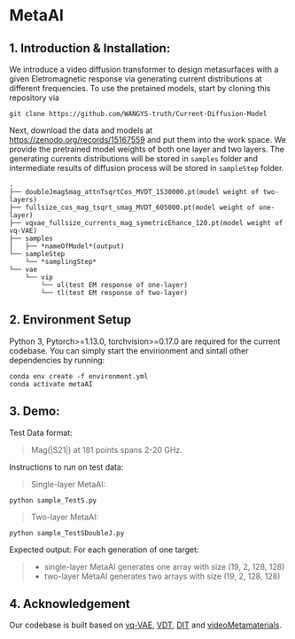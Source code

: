 # MetaAI

## 1. Introduction & Installation:
We introduce a video diffusion transformer to design metasurfaces with a given Eletromagnetic response via generating current distributions at different frequencies.
To use the pretained models, start by cloning this repository via
```
git clone https://github.com/WANGYS-truth/Current-Diffusion-Model
```
Next, download the data and models at https://zenodo.org/records/15167559 and put them into the work space. We provide the pretrained model weights of both one layer and two layers. The generating currents distributions will be stored in `samples` folder and intermediate results of diffusion process will be stored in `sampleStep` folder.
```
.
├── doubleJmagSmag_attnTsqrtCos_MVDT_1530000.pt(model weight of two-layers)
├── fullsize_cos_mag_tsqrt_smag_MVDT_605000.pt(model weight of one-layer)
├── vqvae_fullsize_currents_mag_symetricEhance_120.pt(model weight of vq-VAE)
├── samples
│   ├── *nameOfModel*(output)
└── sampleStep
    └── *samplingStep*
└── vae
    └── vip
        └── ol(test EM response of one-layer)
        └── tl(test EM response of two-layer)
```
## 2. Environment Setup
Python 3, Pytorch>=1.13.0, torchvision>=0.17.0 are required for the current codebase.
You can simply start the envirionment and sintall other dependencies by running:
```
conda env create -f environment.yml
conda activate metaAI
```

## 3. Demo:
Test Data format:
> Mag(|S21|) at 181 points spans 2-20 GHz.

Instructions to run on test data:
> Single-layer MetaAI:
```
python sample_TestS.py
```
> Two-layer MetaAI:
```
python sample_TestSDoubleJ.py
```

Expected output:
For each generation of one target:
> * single-layer MetaAI generates one array with size (19, 2, 128, 128)
> * two-layer MetaAI generates two arrays with size (19, 2, 128, 128)

## 4. Acknowledgement
Our codebase is built based on [vq-VAE](https://github.com/rosinality/vq-vae-2-pytorch), [VDT](https://github.com/RERV/VDT), [DIT](https://github.com/facebookresearch/DiT) and [videoMetamaterials](https://github.com/jhbastek/VideoMetamaterials).
